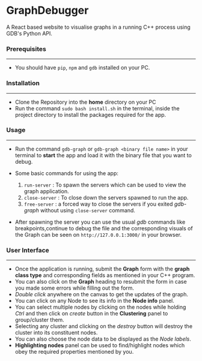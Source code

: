 # GraphDebugger

A React based website to visualise graphs in a running C++ process using GDB's Python API.

### Prerequisites

---

- You should have `pip`, `npm` and `gdb` installed on your PC.

### Installation

---

- Clone the Repository into the **home** directory on your PC
- Run the command `sudo bash install.sh` in the terminal, inside the project directory to install the packages required for the app.

### Usage

---

- Run the command `gdb-graph` or `gdb-graph <binary file name>` in your terminal to **start** the app and load it with the binary file that you want to debug.
- Some basic commands for using the app:

    1. `run-server` : To spawn the servers which can be used to view the graph application.
    2. `close-server` : To close down the servers spawned to run the app.
    3. `free-server` : a forced way to close the servers if you exited *gdb-graph* without using `close-server` command.

- After spawning the server you can use the usual *gdb* commands like breakpoints,continue to debug the file and the corresponding visuals of the Graph can be seen on `http://127.0.0.1:3000/` in your browser.

### User Interface

---

- Once the application is running, submit the **Graph** form with the **graph class type** and corresponding fields as mentioned in your C++ program.
- You can also click on the **Graph** heading to resubmit the form in case you made some errors while filling out the form.
- *Double click* anywhere on the canvas to get the updates of the graph.
- You can click on any Node to see its info in the **Node info** panel.
- You can select multiple nodes by clicking on the nodes while holding *Ctrl* and then click on *create* button in the **Clustering** panel to group/cluster them.
- Selecting any cluster and clicking on the *destroy* button will destroy the cluster into its constituent nodes.
- You can also choose the node data to be displayed as the *Node labels*.
- **Highlighting nodes** panel can be used to find/highlight nodes which obey the required properties mentioned by you.
